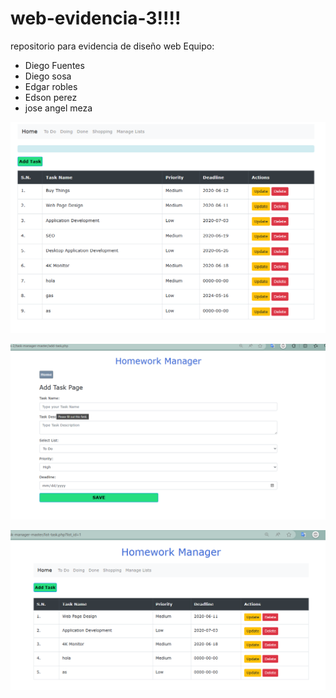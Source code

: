 # web-evidencia-3!!!! 

repositorio para evidencia de diseño web Equipo: 

<ul>
  <li> Diego Fuentes </li>
  <li> Diego sosa </li>
  <li> Edgar robles </li>
  <li> Edson perez </li>
  <li> jose angel meza </li>
</ul>


![imagen1](index.png)

![imagen2](add_task.png)

![imagen3](list_id.png)
